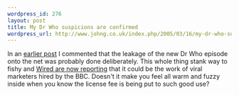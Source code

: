 ```yaml
--- 
wordpress_id: 276
layout: post
title: My Dr Who suspicions are confirmed
wordpress_url: http://www.johng.co.uk/index.php/2005/03/16/my-dr-who-suspicions-are-confirmed/
---
```

In an <a href="http://www.johng.co.uk/2005/03/07/new-dr-who-leaked/">earlier post</a> I commented that the leakage of the new Dr Who episode onto the net was probably done deliberately. This whole thing stank way to fishy and <a href="http://wired.com/news/digiwood/0,1412,66913,00.html?tw=wn_tophead_3">Wired are now reporting</a> that it could be the work of viral marketers hired by the BBC. Doesn't it make you feel all warm and fuzzy inside when you know the license fee is being put to such good use?
